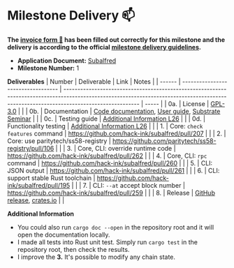 # Milestone Delivery :mailbox:

**The [invoice form :pencil:](https://docs.google.com/forms/d/e/1FAIpQLSfmNYaoCgrxyhzgoKQ0ynQvnNRoTmgApz9NrMp-hd8mhIiO0A/viewform) has been filled out correctly for this milestone and the delivery is according to the official [milestone delivery guidelines](https://github.com/w3f/Grants-Program/blob/master/docs/milestone-deliverables-guidelines.md).**

* **Application Document:** [Subalfred](https://github.com/w3f/Grants-Program/blob/master/applications/subalfred.md)
* **Milestone Number:** 1

**Deliverables**
| Number | Deliverable                        | Link                                                                                                                                                                                    | Notes |
| ------ | ---------------------------------- | --------------------------------------------------------------------------------------------------------------------------------------------------------------------------------------- | ----- |
| 0a.    | License                            | [GPL-3.0](https://github.com/hack-ink/subalfred/blob/main/LICENSE)                                                                                                                      |       |
| 0b.    | Documentation                      | [Code documentation](https://docs.rs/releases/search?query=subalfred), [User guide](https://subalfred.hack.ink), [Substrate Seminar](https://www.crowdcast.io/e/substrate-seminar-2/26) |       |
| 0c.    | Testing guide                      | [Additional Information L26](#26)                                                                                                                                                       |       |
| 0d.    | Functionality testing              | [Additional Information L26](#26)                                                                                                                                                       |       |
| 1.     | Core: `check features` command     | https://github.com/hack-ink/subalfred/pull/207                                                                                                                                          |       |
| 2.     | Core: use paritytech/ss58-registry | https://github.com/paritytech/ss58-registry/pull/106                                                                                                                                    |       |
| 3.     | Core, CLI: override runtime code   | https://github.com/hack-ink/subalfred/pull/262                                                                                                                                          |       |
| 4.     | Core, CLI: `rpc` command           | https://github.com/hack-ink/subalfred/pull/260                                                                                                                                          |       |
| 5.     | CLI: JSON output                   | https://github.com/hack-ink/subalfred/pull/261                                                                                                                                          |       |
| 6.     | CLI: support stable Rust toolchain | https://github.com/hack-ink/subalfred/pull/195                                                                                                                                          |       |
| 7.     | CLI: `--at` accept block number    | https://github.com/hack-ink/subalfred/pull/259                                                                                                                                          |       |
| 8.     | Release                            | [GitHub release](https://github.com/hack-ink/subalfred/releases), [crates.io](https://crates.io/crates/subalfred)                                                                       |       |

**Additional Information**
- You could also run `cargo doc --open` in the repository root and it will open the documentation locally.
- I made all tests into Rust unit test. Simply run `cargo test` in the repository root, then check the results.
- I improve the **3.** It's possible to modify any chain state.
